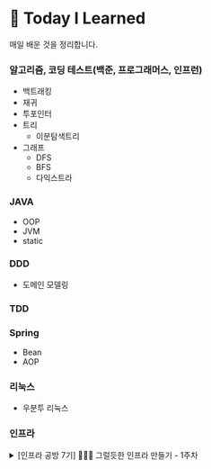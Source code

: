 # 📂 Today I Learned

매일 배운 것을 정리합니다.

### 알고리즘, 코딩 테스트(백준, 프로그래머스, 인프런)
  
  - 백트래킹
  - 재귀
  - 투포인터
  - 트리
    - 이분탐색트리
  - 그래프
    - DFS
    - BFS
    - 다익스트라
  
### JAVA
  - OOP
  - JVM
  - static
  
### DDD
  - 도메인 모델링

### TDD

### Spring
  - Bean
  - AOP
  
### 리눅스
  - 우분투 리눅스
  
### 인프라
<details>
  <summary> [인프라 공방 7기] 👨🏻‍💻 그럴듯한 인프라 만들기 - 1주차 </summary>
  &nbsp;&nbsp;&nbsp;&nbsp;&nbsp;&nbsp;&nbsp;&nbsp;[좌충우돌 삽질 여행기 1주차 챌린지] : https://resumejohnpark.notion.site/1-8d2cde479c4d4636ac6cb2b65805fc0e
    
    - 미션 수행 사이클
    - AWS
      - Virtual Private Cloud
        - VPC
        - 서브넷
        - 라우팅 테이블
        - 인터넷 게이트웨이
        - 탄력적 IP
        - NAT 게이트웨이
      - 보안
        - 보안 그룹
      - pem key
    - Filezilla
    - Docker
    - NGINX
      - reverse proxy
        - 포트 포워딩
        - https 포워딩
        - TLS
        - 캐싱 처리(아직)
        - 로드 밸런싱(아직)
    - ShellScript
</details>

